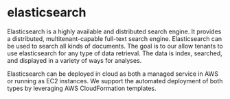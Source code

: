 # elasticsearch
Elasticsearch is a highly available and distributed search engine. It provides a distributed, multitenant-capable full-text search engine. Elasticsearch can be used to search all kinds of documents. The goal is to our allow tenants to use elasticsearch for any type of data retrieval. The data is index, searched, and displayed in a variety of ways for analyses. 

Elasticsearch can be deployed in cloud as both a managed service in AWS or running as EC2 instances. We support the automated deployment of both types by leveraging AWS CloudFormation templates.    